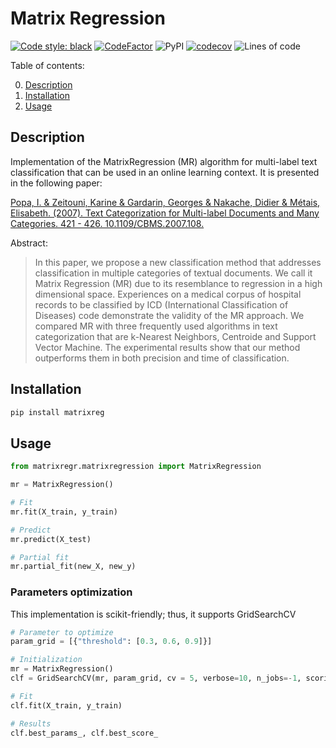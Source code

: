 # Matrix Regression

[![Code style: black](https://img.shields.io/badge/code%20style-black-000000.svg)](https://github.com/psf/black)
[![CodeFactor](https://www.codefactor.io/repository/github/nicoloverardo/matrix_regression/badge/main)](https://www.codefactor.io/repository/github/nicoloverardo/matrix_regression/overview/main)
![PyPI](https://img.shields.io/pypi/v/matrixreg)
[![codecov](https://codecov.io/gh/nicoloverardo/matrix_regression/branch/main/graph/badge.svg)](https://codecov.io/gh/nicoloverardo/matrix_regression)
![Lines of code](https://img.shields.io/tokei/lines/github/nicoloverardo/matrix_regression)

Table of contents:

00. [Description](#description)
01. [Installation](#installation)
02. [Usage](#usage)

## Description
Implementation of the MatrixRegression (MR) algorithm for multi-label text classification that can be used in an online learning context. It is presented in the following paper:

[Popa, I. & Zeitouni, Karine & Gardarin, Georges & Nakache, Didier & Métais, Elisabeth. (2007). Text Categorization for Multi-label Documents and Many Categories. 421 - 426. 10.1109/CBMS.2007.108.](https://www.researchgate.net/publication/4257876_Text_Categorization_for_Multi-label_Documents_and_Many_Categories)

Abstract:
> In this paper, we propose a new classification method that addresses classification in multiple categories of textual documents. We call it Matrix Regression (MR) due to its resemblance to regression in a high dimensional space. Experiences on a medical corpus of hospital records to be classified by ICD (International Classification of Diseases) code demonstrate the validity of the MR approach. We compared MR with three frequently used algorithms in text categorization that are k-Nearest Neighbors, Centroide and Support Vector Machine. The experimental results show that our method outperforms them in both precision and time of classification.


## Installation
```bash
pip install matrixreg
```

## Usage
```python
from matrixregr.matrixregression import MatrixRegression

mr = MatrixRegression()

# Fit
mr.fit(X_train, y_train)

# Predict
mr.predict(X_test)

# Partial fit
mr.partial_fit(new_X, new_y)
```

### Parameters optimization
This implementation is scikit-friendly; thus, it supports GridSearchCV

```python
# Parameter to optimize
param_grid = [{"threshold": [0.3, 0.6, 0.9]}]

# Initialization
mr = MatrixRegression()
clf = GridSearchCV(mr, param_grid, cv = 5, verbose=10, n_jobs=-1, scoring='f1_micro')

# Fit
clf.fit(X_train, y_train)

# Results
clf.best_params_, clf.best_score_
```
